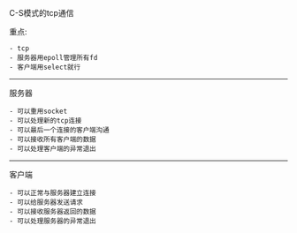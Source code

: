C-S模式的tcp通信

重点:

    - tcp
    - 服务器用epoll管理所有fd
    - 客户端用select就行
---

服务器

    - 可以重用socket
    - 可以处理新的tcp连接
    - 可以最后一个连接的客户端沟通
    - 可以接收所有客户端的数据
    - 可以处理客户端的异常退出


---

客户端

    - 可以正常与服务器建立连接
    - 可以给服务器发送请求
    - 可以接收服务器返回的数据
    - 可以处理服务器的异常退出
